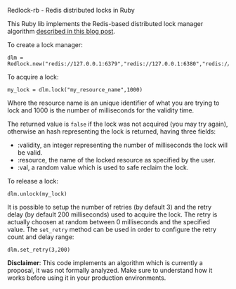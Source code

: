 Redlock-rb - Redis distributed locks in Ruby

This Ruby lib implements the Redis-based distributed lock manager algorithm [described in this blog post](http://antirez.com/news/77).

To create a lock manager:

    dlm = Redlock.new("redis://127.0.0.1:6379","redis://127.0.0.1:6380","redis://127.0.0.1:6381")

To acquire a lock:

    my_lock = dlm.lock("my_resource_name",1000)

Where the resource name is an unique identifier of what you are trying to lock
and 1000 is the number of milliseconds for the validity time.

The returned value is `false` if the lock was not acquired (you may try again),
otherwise an hash representing the lock is returned, having three fields:

* :validity, an integer representing the number of milliseconds the lock will be valid.
* :resource, the name of the locked resource as specified by the user.
* :val, a random value which is used to safe reclaim the lock.

To release a lock:

    dlm.unlock(my_lock)

It is possible to setup the number of retries (by default 3) and the retry
delay (by default 200 milliseconds) used to acquire the lock. The retry is
actually choosen at random between 0 milliseconds and the specified value.
The `set_retry` method can be used in order to configure the retry count
and delay range:

    dlm.set_retry(3,200)

**Disclaimer**: This code implements an algorithm which is currently a proposal, it was not formally analyzed. Make sure to understand how it works before using it in your production environments.
